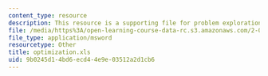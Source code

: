 ```yaml
---
content_type: resource
description: This resource is a supporting file for problem exploration and optimization.
file: /media/https%3A/open-learning-course-data-rc.s3.amazonaws.com/2-007-design-and-manufacturing-i-spring-2009/9b0245d14bd6ecd44e9e03512a2d1cb6_optimization.xls
file_type: application/msword
resourcetype: Other
title: optimization.xls
uid: 9b0245d1-4bd6-ecd4-4e9e-03512a2d1cb6
---
```

